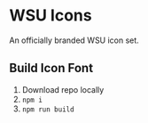 # WSU Icons
An officially branded WSU icon set.

## Build Icon Font
1. Download repo locally
2. `npm i`
3. `npm run build`
